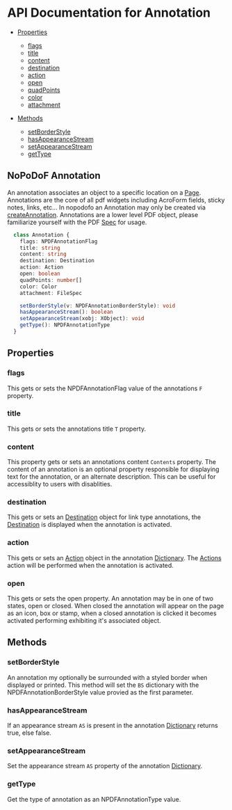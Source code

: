 # API Documentation for Annotation

* [Properties](#properties)
  * [flags](#flags)
  * [title](#title)
  * [content](#content)
  * [destination](#destination)
  * [action](#action)
  * [open](#open)
  * [quadPoints](#quadPoints)
  * [color](#color)
  * [attachment](#attachment)

* [Methods](#methods)
  * [setBorderStyle](#setBorderStyle)
  * [hasAppearanceStream](#hasAppearanceStream)
  * [setAppearanceStream](#setAppearanceStream)
  * [getType](#getType)

## NoPoDoF Annotation
An annotation associates an object to a specific location on a [Page](./page).
Annotations are the core of all pdf widgets including AcroForm fields, sticky notes, links, etc...
In nopodofo an Annotation may only be created via [createAnnotation](./page.md#createannotation).
Annotations are a lower level PDF object, please familiarize yourself with the PDF [Spec](https://www.adobe.com/content/dam/acom/en/devnet/pdf/pdfs/PDF32000_2008.pdf) for usage.

```typescript
  class Annotation {
    flags: NPDFAnnotationFlag
    title: string
    content: string
    destination: Destination
    action: Action
    open: boolean
    quadPoints: number[]
    color: Color
    attachment: FileSpec

    setBorderStyle(v: NPDFAnnotationBorderStyle): void
    hasAppearanceStream(): boolean
    setAppearanceStream(xobj: XObject): void
    getType(): NPDFAnnotationType
  }
```

## Properties

### flags
This gets or sets the NPDFAnnotationFlag value of the annotations `F` property.

### title
This gets or sets the annotations title `T` property.

### content
This property gets or sets an annotations content `Contents` property. The content of an annotation is an optional
property responsible for displaying text for the annotation, or an alternate description. This can be useful for accessiblity
to users with disablities.

### destination
This gets or sets an [Destination](./destination.md) object for link type annotations, the [Destination](./destination.md) is displayed when
the annotation is activated.

### action
This gets or sets an [Action](./action.md) object in the annotation [Dictionary](./dictionary.md). The [Actions](./action.md) action will
be performed when the annotation is activated.

### open
This gets or sets the open property. An annotation may be in one of two states, open or closed. When closed the annotation will appear on the page as an icon,
box or stamp, when a closed annotation is clicked it becomes activated performing exhibiting it's associated object.

## Methods

### setBorderStyle
An annotation my optionally be surrounded with a styled border when displayed or printed. This method will set the `BS` dictionary with the
NPDFAnnotationBorderStyle value provied as the first parameter.

### hasAppearanceStream
If an appearance stream `AS` is present in the annotation [Dictionary](./dictionary.md) returns true, else false.

### setAppearanceStream
Set the appearance stream `AS` property of the annotation [Dictionary](./dictionary.md).

### getType
Get the type of annotation as an NPDFAnnotationType value.